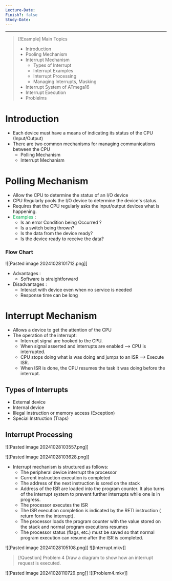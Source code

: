 ```yaml
---
Lecture-Date: 
Finish?: false
Study-Date:
---
```

---
>[!Example] Main Topics
> - Introduction 
> - Pooling Mechanism 
> - Interrupt Mechanism 
> 	- Types of Interrupt 
> 	- Interrupt Examples 
> 	- Interrupt Processing 
> 	- Managing Interrupts, Masking 
> - Interrupt System of ATmega16
> - Interrupt Execution 
> - Problelms

# Introduction 

- Each device must have a means of indicating its status of the CPU (Input/Output)
- There are two common mechanisms for managing communications between the CPU
	- Polling Mechanism 
	- Interrupt Mechanism 

# Polling Mechanism 

- Allow the CPU to determine the status of an I/O device 
- CPU Regularly pools the I/O device to determine the device's status.
- Requires that the CPU regularly asks the input/output devices what is happening.
- <span style="color:rgb(0, 176, 80)">Examples</span> : 
	- Is an error Condition being Occurred ?  
	- Is a switch being thrown?
	- Is the data from the device ready? 
	- Is the device ready to receive the data? 

### Flow Chart 

![[Pasted image 20241028101712.png]]

-  Advantages : 
	- Software is straightforward 
- Disadvantages :
	- Interact with device even when no service is needed
	- Response time can be long 
# Interrupt Mechanism 

- Allows a device to get the attention of the CPU
- The operation of the interrupt:
	- Interrupt signal are hooked to the CPU.
	- When signal asserted and interrupts are enabled --> CPU is interrupted.
	- CPU stops doing what is was doing and jumps to an ISR  --> Execute ISR.
	- When ISR is done, the CPU resumes the task it was doing before the interrupt.

## Types of Interrupts 

- External device 
- Internal device 
- Illegal instruction or memory access (Exception)
- Special Instruction (Traps)

## Interrupt Processing 

![[Pasted image 20241028103557.png]]

![[Pasted image 20241028103628.png]]

- Interrupt mechanism is structured as follows: 
	- The peripheral device interrupt the processor 
	- Current instruction execution is completed 
	- The address of the next instruction is sored on the stack
	- Address of the ISR are loaded into the program counter. It also turns of the interrupt system to prevent further interrupts while one is in progress.
	- The processor executes the ISR 
	- The ISR execution completion is indicated by the RETI instruction ( return form the interrupt).
	- The processor loads the program counter with the value stored on the stack and normal program executions resumes
	- The processor status (flags, etc.) must be saved so that normal program execution can resume after the ISR is completed. 

![[Pasted image 20241028105108.png]]
![[Interrupt.mkv]]



> [!Question] Problem 4
>  Draw a diagram to show how an interrupt request is executed.

![[Pasted image 20241028110729.png]]
![[Problem4.mkv]]


